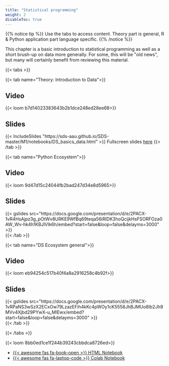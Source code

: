 ```yaml
---
title: "Statistical programming"
weight: 2
disableToc: true
---
```


{{% notice tip %}} Use the tabs to access content. Theory part is general, R & Python application part language specific.
{{% /notice %}}

This chapter is a basic introduction to statistical programming as well as a short brush-up on data more generally. For some, this will be "old news", but many will certainly benefit from reviewing this material.


{{< tabs >}}

{{< tab name="Theory: Introduction to Data">}}
  <h2>Video</h2>
  {{< loom b7d14023383643b2b1dce248ed28ee68>}}
  
  <h2>Slides</h2>  
  {{< IncludeSlides "https://sds-aau.github.io/SDS-master/M1/notebooks/DS_basics_data.html" >}}
  Fullscreen slides <a href="https://sds-aau.github.io/SDS-master/M1/notebooks/DS_basics_data.html">here</a>
{{< /tab >}}

{{< tab name="Python Ecosystem">}}
<div>
  <h2>Video</h2>
  {{< loom 9d47d15c24044fb2bad247d34e8d5965>}}
  
  <h2>Slides</h2>  
  {{< gslides src="https://docs.google.com/presentation/d/e/2PACX-1vR4HsAjpz3g_pOtWv8URKE9WfBq69teqa56iRlDK3hoQcijkHsFSORFOza0AW_Wv-hk4h1KBJlVlk6h/embed?start=false&loop=false&delayms=3000" >}}
</div>
{{< /tab >}}
  
{{< tab name="DS Ecosystem general">}}
<div>
  <h2>Video</h2>
  {{< loom eb94254c517b40f4a8a2916258c4b92f>}}
  
  <h2>Slides</h2>  
  {{< gslides src="https://docs.google.com/presentation/d/e/2PACX-1vRPaNS3wSzX2ECxOw79LzazEFih4kKc4pWOy1cK5558JhBJMUo8Ib2Jh9MVv4Xjbd29PYwX-u_MlEwx/embed?start=false&loop=false&delayms=3000" >}}
</div>
{{< /tab >}}

{{< /tabs >}}






{{< loom 8bb0ed1ce1f244b39243cbbdca8726ed>}}


* [{{< awesome fas fa-book-open >}} HTML Notebook](https://sds-aau.github.io/SDS-master/M1/notebooks/DS_basics_basics_R.nb.html)
* [{{< awesome fas fa-laptop-code >}} Colab Notebook](https://colab.research.google.com/github/SDS-AAU/SDS-master/blob/master/M1/notebooks/DS_basics_basics_R.ipynb#offline=true&sandboxMode=true)



<!-- 
# Slides

{{< gslides src="https://docs.google.com/presentation/d/e/2PACX-1vSIXw3wM5oiQ-7A2PUUaXk4w5bo0QM8zQCzcaGxDCW5V_F4PYIB8_wcuyn0qv2IZYH24II4-Ozo8F7d/embed?start=false&loop=false&delayms=3000" >}}

-->